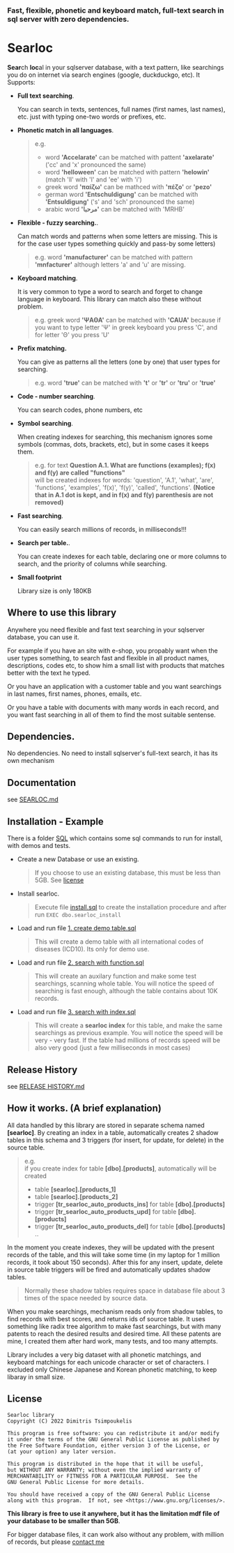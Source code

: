 
### Fast, flexible, phonetic and keyboard match, full-text search in sql server with zero dependencies.


# Searloc
**Sear**ch **loc**al in your sqlserver database, with a text pattern, like searchings you do on internet via search engines (google, duckduckgo, etc). 
It Supports:


* **Full text searching**.
    
    You can search in texts, sentences, full names (first names, last names), etc. just with typing one-two words or prefixes, etc. 
 
* **Phonetic match in all languages**.  
    > e.g. 
    > * word **'Accelarate'** can be matched with pattent **'axelarate'** ('cc' and 'x'  pronounced the same)
    > * word **'helloween'** can be matched with pattern **'helowin'** (match 'll' with 'l' and 'ee' with 'i')  
    > * greek word **'παίζω'** can be mathced with **'πέζο'** or **'pezo'** 
    > * german word **'Entschuldigung'** can be matched with **'Entsuldigung'** ('s' and 'sch' pronounced the same)
    > * arabic word **'مرحبا'** can be matched with 'MRHB' 

* **Flexible - fuzzy searching.**. 

    Can match words and patterns when some letters are missing. This is for the case user types something quickly and pass-by some letters)  
    > e.g. word **'manufacturer'** 
    > can be matched with pattern **'mnfacturer'** 
    > although letters 'a' and 'u' are missing.
 
* **Keyboard matching**. 

    It is very common to type a word to search and  forget to change language in keyboard. This library can match also these without problem. 
    > e.g.
    > greek word **'ΨΑΘΑ'** can be matched with **'CAUA'** 
    > because if you want to type letter 'Ψ' in greek keyboard you press 'C', 
    > and for letter 'Θ' you press 'U' 
 
* **Prefix matching.** 
    
    You can give as patterns all the letters (one by one) that user types for searching. 
    > e.g. word **'true'** can be matched with 
    > **'t'** or 
    > **'tr'** or 
    > **'tru'** or 
    > **'true'**   
 
* **Code - number searching**.

    You can search codes, phone numbers, etc 
 
* **Symbol searching**.

    When creating indexes for searching, this mechanism ignores some symbols (commas, dots, brackets, etc), but  in some cases it keeps them.<br>
    > e.g. for text   **Question A.1. What are functions (examples);  f(x) and f(y) are called "functions"**<br>
    > will be created indexes for words: 
'question',  'A.1', 'what', 'are', 'functions', 'examples', 'f(x)', 'f(y)', 'called',  'functions'. 
    > **(Notice that in A.1 dot is kept, and in f(x) and f(y) parenthesis are not removed)**   

* **Fast searching**. 
    
    You can easily search millions of records, in milliseconds!!!

* **Search per table.**. 

    You can create indexes for each table, declaring one or more columns to search, and the priority of columns while searching. 

* **Small footprint** 

    Library size is only 180KB

## Where to use this library

Anywhere you need flexible and fast text searching in your sqlserver database, you can use it.

For example if you have an site with e-shop, you propably want when the user types something, to search fast and flexible in all product names, descriptions, codes etc, to show him a small list with products that matches better with the text he typed.

Or you have an application with a customer table and you want searchings in last names, first names, phones, emails, etc.

Or you have a table with documents with many words in each record, and you want fast searching in all of them to find the most suitable sentense.

## Dependencies.
No dependencies. No need to install sqlserver's full-text search, it has its own mechanism

## Documentation
see [SEARLOC.md](/SEARLOC.md)  

## Installation - Example 
There is a folder [SQL](/SQL) which contains some sql commands to run for install, with demos and tests.
* Create a new Database or use an existing. 
	> If you choose to use an existing database, this must be less than 5GB. See [license](#License)
	
* Install searloc. 

	>Execute file [install.sql](/SQL/install.sql) to create the installation procedure 
	and after run	`` EXEC dbo.searloc_install ``

* Load and run file [1. create demo table.sql](/SQL/1.%20create%20demo%20table.sql) 

	> This will create a demo table with all international codes of diseases (ICD10). Its only for demo use.
	
* Load and run file [2. search with function.sql](/SQL/2.%20search%20with%20function.sql)	

	> This will create an auxilary function and make some test searchings, scanning whole table. You will notice the speed of searching is fast enough, although the table contains about 10K records. 
	
* Load and run file [3. search with index.sql](/SQL/3.%20search%20with%20index.sql)	

	> This will create a **searloc index** for this table, and make the same searchings as previous example. You will notice the speed will be very - very fast. If the table had millions of records speed will be also very good (just a few milliseconds in most cases)


## Release History
see [RELEASE HISTORY.md](/RELEASE_HISTORY.md)  
 

## How it works. (A brief explanation)
All data handled by this library are stored in separate schema named **[searloc]**.
By creating an index in a table, automatically creates 2 shadow tables in this schema and 3 triggers (for insert, for update, for delete) in the source table.
  > e.g. <br>
  > if you create index for table **[dbo].[products]**, automatically will be created
  > * table **[searloc].[products_1]** 
  > * table **[searloc].[products_2]**
  > * trigger **[tr_searloc_auto_products_ins]** for table **[dbo].[products]**
  > * trigger **[tr_searloc_auto_products_upd]** for table **[dbo].[products]**
  > * trigger **[tr_searloc_auto_products_del]** for table **[dbo].[products]**
  >..

In the moment you create indexes, they will be updated with the present records of the table, and this will take some time (in my laptop for 1 million records, it took about 150 seconds). After this for any insert, update, delete in source table triggers will be fired and automatically updates shadow tables. 

> Normally these shadow tables requires space in database file about 3 times of the space needed by source data.

When you make searchings, mechanism reads only from shadow tables, to find records with best scores, and returns ids of source table. It uses something like radix tree algorithm to make fast searchings, but with many patents to reach the desired results and desired time. All these patents are mine, I created them after hard work, many tests, and too many attempts.

Library includes a very big dataset with all phonetic matchings, and keyboard matchings for each unicode character or set of characters. I excluded only Chinese Japanese and Korean phonetic matching, to keep libaray in small size. 


## License

    Searloc library
    Copyright (C) 2022 Dimitris Tsimpoukelis 

    This program is free software: you can redistribute it and/or modify
    it under the terms of the GNU General Public License as published by
    the Free Software Foundation, either version 3 of the License, or
    (at your option) any later version.

    This program is distributed in the hope that it will be useful,
    but WITHOUT ANY WARRANTY; without even the implied warranty of
    MERCHANTABILITY or FITNESS FOR A PARTICULAR PURPOSE.  See the
    GNU General Public License for more details.

    You should have received a copy of the GNU General Public License
    along with this program.  If not, see <https://www.gnu.org/licenses/>.



**This library is free to use it anywhere, but it has the limitation mdf file of your database to be smaller than 5GB**.<br>

For bigger database files, it can work also without any problem, with million of records, but please [contact me](mailto:dim1.tsimpoukelis@gmail.com)  

 

